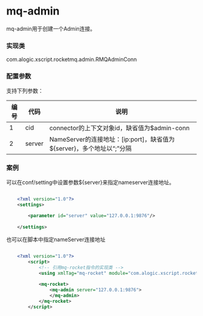 mq-admin
============

mq-admin用于创建一个Admin连接。

### 实现类

com.alogic.xscript.rocketmq.admin.RMQAdminConn

### 配置参数

支持下列参数：

| 编号 | 代码 | 说明 |
| ---- | ---- | ---- |
| 1 | cid | connector的上下文对象id，缺省值为$admin-conn |
| 2 | server | NameServer的连接地址：[ip:port]，缺省值为${server}，多个地址以“;”分隔 |


### 案例
可以在conf/setting中设置参数${server}来指定nameserver连接地址。
```xml

	<?xml version="1.0"?>
	<settings>
	
		<parameter id="server" value="127.0.0.1:9876"/>
		
	</settings>

```

也可以在脚本中指定nameServer连接地址

```xml

	<?xml version="1.0"?>
		<script>
			<!-- 引用mq-rocket指令的实现类 -->
			<using xmlTag="mq-rocket" module="com.alogic.xscript.rocketmq.MQRocket" />
	
			<mq-rocket>
				<mq-admin server="127.0.0.1:9876">
				</mq-admin>
			</mq-rocket>
	    </script>
	    
```